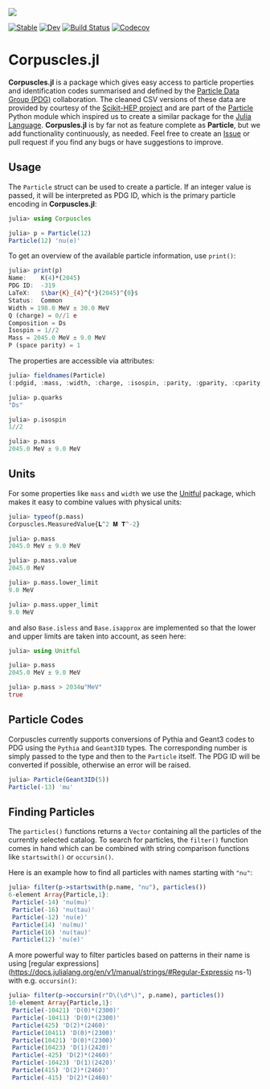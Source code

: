 ![](https://github.com/KM3NeT/Corpuscles.jl/raw/master/docs/src/assets/corpuscles.png)

[![Stable](https://img.shields.io/badge/docs-stable-blue.svg)](https://KM3NeT.github.io/Corpuscles.jl/stable)
[![Dev](https://img.shields.io/badge/docs-dev-blue.svg)](https://KM3NeT.github.io/Corpuscles.jl/dev)
[![Build Status](https://travis-ci.com/KM3NeT/Corpuscles.jl.svg?branch=master)](https://travis-ci.com/KM3NeT/Corpuscles.jl)
[![Codecov](https://codecov.io/gh/KM3NeT/Corpuscles.jl/branch/master/graph/badge.svg)](https://codecov.io/gh/KM3NeT/Corpuscles.jl)

# Corpuscles.jl

**Corpuscles.jl** is a package which gives easy access to particle
properties and identification codes summarised and defined by the
[Particle Data Group (PDG)](https://pdg.lbl.gov) collaboration.
The cleaned CSV versions of these data are provided by courtesy
of the [Scikit-HEP project](https://scikit-hep.org) and are part
of the [Particle](https://github.com/scikit-hep/particle) Python
module which inspired us to create a similar package for the
[Julia Language](https://www.julialang.org). **Corpusles.jl**
is by far not as feature complete as **Particle**, but we add
functionality continuously, as needed. Feel free to create an
[Issue](https://github.com/KM3NeT/Corpuscles.jl/issues/new) or pull request if
you find any bugs or have suggestions to improve.


## Usage

The `Particle` struct can be used to create a particle. If an integer value is
passed, it will be interpreted as PDG ID, which is the primary particle
encoding in **Corpuscles.jl**:

```julia
julia> using Corpuscles

julia> p = Particle(12)
Particle(12) 'nu(e)'
```

To get an overview of the available particle information, use `print()`:

```julia
julia> print(p)
Name:    K(4)*(2045)
PDG ID:  -319
LaTeX:   $\bar{K}_{4}^{*}(2045)^{0}$
Status:  Common
Width = 198.0 MeV ± 30.0 MeV
Q (charge) = 0//1 e
Composition = Ds
Isospin = 1//2
Mass = 2045.0 MeV ± 9.0 MeV
P (space parity) = 1
```

The properties are accessible via attributes:

```julia
julia> fieldnames(Particle)
(:pdgid, :mass, :width, :charge, :isospin, :parity, :gparity, :cparity, :antiprop, :rank, :status, :name, :quarks, :latex)

julia> p.quarks
"Ds"

julia> p.isospin
1//2

julia> p.mass
2045.0 MeV ± 9.0 MeV
```

## Units

For some properties like `mass` and `width` we use the
[Unitful](https://github.com/PainterQubits/Unitful.jl) package, which makes it
easy to combine values with physical units:

```julia
julia> typeof(p.mass)
Corpuscles.MeasuredValue{𝐋^2 𝐌 𝐓^-2}

julia> p.mass
2045.0 MeV ± 9.0 MeV

julia> p.mass.value
2045.0 MeV

julia> p.mass.lower_limit
9.0 MeV

julia> p.mass.upper_limit
9.0 MeV
```

and also `Base.isless` and `Base.isapprox` are implemented so that the
lower and upper limits are taken into account, as seen here:

```julia
julia> using Unitful

julia> p.mass
2045.0 MeV ± 9.0 MeV

julia> p.mass > 2034u"MeV"
true
```

## Particle Codes

Corpuscles currently supports conversions of Pythia and Geant3 codes to PDG
using the `Pythia` and `Geant3ID` types. The corresponding number is simply
passed to the type and then to the `Particle` itself. The PDG ID will be
converted if possible, otherwise an error will be raised.

```julia
julia> Particle(Geant3ID(5))
Particle(-13) 'mu'
```

## Finding Particles

The `particles()` functions returns a `Vector` containing all the particles
of the currently selected catalog. To search for particles, the `filter()`
function comes in hand which can be combined with string comparison functions
like `startswith()` or `occursin()`.

Here is an example how to find all particles with names starting with `"nu"`:

```julia
julia> filter(p->startswith(p.name, "nu"), particles())
6-element Array{Particle,1}:
 Particle(-14) 'nu(mu)'
 Particle(-16) 'nu(tau)'
 Particle(-12) 'nu(e)'
 Particle(14) 'nu(mu)'
 Particle(16) 'nu(tau)'
 Particle(12) 'nu(e)'
```

A more powerful way to filter particles based
on patterns in their name is using [regular
expressions](https://docs.julialang.org/en/v1/manual/strings/#Regular-Expressio ns-1)
with e.g. `occursin()`:

```julia
julia> filter(p->occursin(r"D\(\d*\)", p.name), particles())
10-element Array{Particle,1}:
 Particle(-10421) 'D(0)*(2300)'
 Particle(-10411) 'D(0)*(2300)'
 Particle(425) 'D(2)*(2460)'
 Particle(10411) 'D(0)*(2300)'
 Particle(10421) 'D(0)*(2300)'
 Particle(10423) 'D(1)(2420)'
 Particle(-425) 'D(2)*(2460)'
 Particle(-10423) 'D(1)(2420)'
 Particle(415) 'D(2)*(2460)'
 Particle(-415) 'D(2)*(2460)'
```

